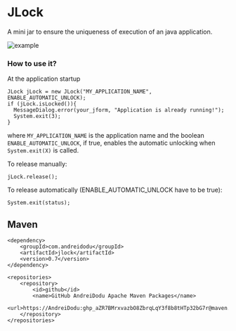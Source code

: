 # JLock
A mini jar to ensure the uniqueness of execution of an java application.

![example](https://raw.githubusercontent.com/AndreiDodu/JLock/master/screen.png)

### How to use it?

At the application startup

```
JLock jLock = new JLock("MY_APPLICATION_NAME", ENABLE_AUTOMATIC_UNLOCK);
if (jLock.isLocked()){
  MessageDialog.error(your_jform, "Application is already running!");
  System.exit(3);
}
```

where `MY_APPLICATION_NAME` is the application name and the boolean `ENABLE_AUTOMATIC_UNLOCK`, if true, enables the automatic unlocking when `System.exit(X)` is called.

To release manually:

```
jLock.release();
```

To release automatically (ENABLE_AUTOMATIC_UNLOCK have to be true):

```
System.exit(status);
```


## Maven

```
<dependency>
	<groupId>com.andreidodu</groupId>
	<artifactId>jlock</artifactId>
	<version>0.7</version>
</dependency>
```		


```
<repositories>
	<repository>
		<id>github</id>
		<name>GitHub AndreiDodu Apache Maven Packages</name>
		<url>https://AndreiDodu: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@maven.pkg.github.com/AndreiDodu/jlock</url>
	</repository>
</repositories>
```

